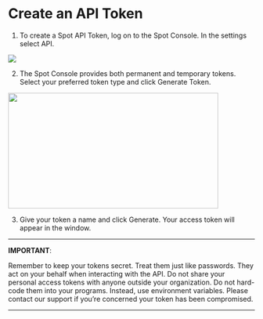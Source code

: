# Create an API Token

1. To create a Spot API Token, log on to the Spot Console. In the settings select API.

<img src="/administration/_media/api-create-api-token-01.png" />

2. The Spot Console provides both permanent and temporary tokens. Select your preferred token type and click Generate Token.

<img src="/administration/_media/api-create-api-token-02.png" width="429" height="236" />

3. Give your token a name and click Generate. Your access token will appear in the window.

---

**IMPORTANT**:

Remember to keep your tokens secret. Treat them just like passwords. They act on your behalf when interacting with the API. Do not share your personal access tokens with anyone outside your organization. Do not hard-code them into your programs. Instead, use environment variables. Please contact our support if you’re concerned your token has been compromised.

---

